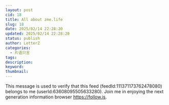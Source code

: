 ```yaml
---
layout: post
cid: 18
title: All about zme.life
slug: 18
date: 2025/02/14 22:28:20
updated: 2025/02/14 22:28:20
status: publish
author: LetterZ
categories: 
  - 片语只言
tags: 
description: 
keyword: 
thumbnail: 
---
```



This message is used to verify that this feed (feedId:111371173762478080) belongs to me (userId:63608095505633280). Join me in enjoying the next generation information browser https://follow.is.